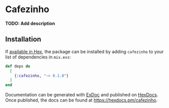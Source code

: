 # Cafezinho

**TODO: Add description**

## Installation

If [available in Hex](https://hex.pm/docs/publish), the package can be installed
by adding `cafezinho` to your list of dependencies in `mix.exs`:

```elixir
def deps do
  [
    {:cafezinho, "~> 0.1.0"}
  ]
end
```

Documentation can be generated with [ExDoc](https://github.com/elixir-lang/ex_doc)
and published on [HexDocs](https://hexdocs.pm). Once published, the docs can
be found at <https://hexdocs.pm/cafezinho>.

